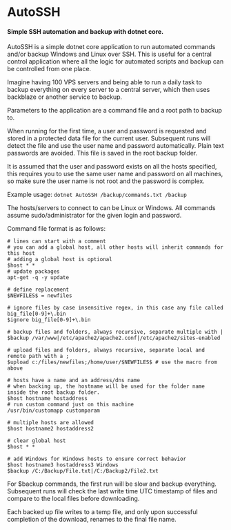 ﻿# AutoSSH
#### Simple SSH automation and backup with dotnet core.

AutoSSH is a simple dotnet core application to run automated commands and/or backup Windows and Linux over SSH. This is useful for a central control application where all the logic for automated scripts and backup can be controlled from one place.

Imagine having 100 VPS servers and being able to run a daily task to backup everything on every server to a central server, which then uses backblaze or another service to backup.

Parameters to the application are a command file and a root path to backup to.

When running for the first time, a user and password is requested and stored in a protected data file for the current user. Subsequent runs will detect the file and use the user name and password automatically. Plain text passwords are avoided. This file is saved in the root backup folder.

It is assumed that the user and password exists on all the hosts specified, this requires you to use the same user name and password on all machines, so make sure the user name is not root and the password is complex.

Example usage: `dotnet AutoSSH /backup/commands.txt /backup`

The hosts/servers to connect to can be Linux or Windows. All commands assume sudo/administrator for the given login and password.

Command file format is as follows:

```
# lines can start with a comment
# you can add a global host, all other hosts will inherit commands for this host
# adding a global host is optional
$host * *
# update packages
apt-get -q -y update

# define replacement
$NEWFILES$ = newfiles

# ignore files by case insensitive regex, in this case any file called big_file[0-9]+\.bin
$ignore big_file[0-9]+\.bin

# backup files and folders, always recursive, separate multiple with |
$backup /var/www|/etc/apache2/apache2.conf|/etc/apache2/sites-enabled

# upload files and folders, always recursive, separate local and remote path with a ;
$upload c:/files/newfiles;/home/user/$NEWFILES$ # use the macro from above

# hosts have a name and an address/dns name
# when backing up, the hostname will be used for the folder name inside the root backup folder.
$host hostname hostaddress
# run custom command just on this machine
/usr/bin/customapp customparam

# multiple hosts are allowed
$host hostname2 hostaddress2

# clear global host
$host * *

# add Windows for Windows hosts to ensure correct behavior
$host hostname3 hostaddress3 Windows
$backup /C:/Backup/File.txt|/C:/Backup2/File2.txt

```

For $backup commands, the first run will be slow and backup everything. Subsequent runs will check the last write time UTC timestamp of files and compare to the local files before downloading.

Each backed up file writes to a temp file, and only upon successful completion of the download, renames to the final file name.
